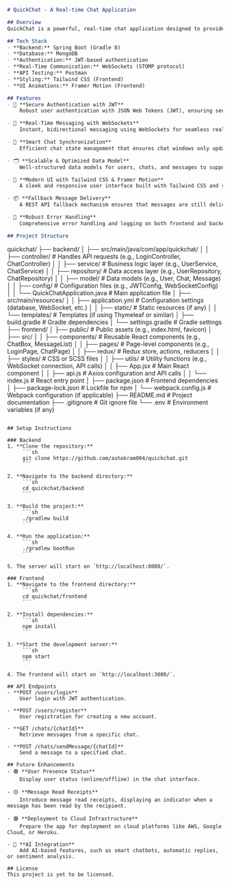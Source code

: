 ```markdown
# QuickChat - A Real-time Chat Application

## Overview
QuickChat is a powerful, real-time chat application designed to provide users with seamless communication. Built with **Spring Boot** for the backend, **MongoDB** as the database, and leveraging **JWT-based authentication** for secure login, it delivers fast and scalable messaging capabilities. The app incorporates **WebSockets** for real-time communication, allowing users to stay connected with minimal delay.

## Tech Stack
- **Backend:** Spring Boot (Gradle 8)
- **Database:** MongoDB
- **Authentication:** JWT-based authentication
- **Real-Time Communication:** WebSockets (STOMP protocol)
- **API Testing:** Postman
- **Styling:** Tailwind CSS (Frontend)
- **UI Animations:** Framer Motion (Frontend)

## Features
- 🔐 **Secure Authentication with JWT**  
    Robust user authentication with JSON Web Tokens (JWT), ensuring secure, stateless sessions for all users.

- 💬 **Real-Time Messaging with WebSockets**  
    Instant, bidirectional messaging using WebSockets for seamless real-time communication between users.

- 🧠 **Smart Chat Synchronization**  
    Efficient chat state management that ensures chat windows only update when relevant messages are received, avoiding unnecessary re-renders.

- 🗂️ **Scalable & Optimized Data Model**  
    Well-structured data models for users, chats, and messages to support scalable growth as the application expands.

- 🎨 **Modern UI with Tailwind CSS & Framer Motion**  
    A sleek and responsive user interface built with Tailwind CSS and smooth transitions powered by Framer Motion.

- 📦 **Fallback Message Delivery**  
    A REST API fallback mechanism ensures that messages are still delivered if the WebSocket connection is temporarily unavailable.

- 🧪 **Robust Error Handling**  
    Comprehensive error handling and logging on both frontend and backend to ensure a smooth user experience and facilitate debugging.

## Project Structure
```
quickchat/
├── backend/
│   ├── src/main/java/com/app/quickchat/
│   │   ├── controller/        # Handles API requests (e.g., LoginController, ChatController)
│   │   ├── service/           # Business logic layer (e.g., UserService, ChatService)
│   │   ├── repository/        # Data access layer (e.g., UserRepository, ChatRepository)
│   │   ├── model/             # Data models (e.g., User, Chat, Message)
│   │   ├── config/            # Configuration files (e.g., JWTConfig, WebSocketConfig)
│   │   └── QuickChatApplication.java # Main application file
│   ├── src/main/resources/
│   │   ├── application.yml    # Configuration settings (database, WebSocket, etc.)
│   │   ├── static/            # Static resources (if any)
│   │   └── templates/         # Templates (if using Thymeleaf or similar)
│   ├── build.gradle           # Gradle dependencies
│   └── settings.gradle        # Gradle settings
├── frontend/
│   ├── public/                # Public assets (e.g., index.html, favicon)
│   ├── src/
│   │   ├── components/        # Reusable React components (e.g., ChatBox, MessageList)
│   │   ├── pages/             # Page-level components (e.g., LoginPage, ChatPage)
│   │   ├── redux/             # Redux store, actions, reducers
│   │   ├── styles/            # CSS or SCSS files
│   │   ├── utils/             # Utility functions (e.g., WebSocket connection, API calls)
│   │   ├── App.jsx            # Main React component
│   │   ├── api.js             # Axios configuration and API calls
│   │   └── index.js           # React entry point
│   ├── package.json           # Frontend dependencies
│   ├── package-lock.json      # Lockfile for npm
│   └── webpack.config.js      # Webpack configuration (if applicable)
├── README.md                  # Project documentation
├── .gitignore                 # Git ignore file
└── .env                       # Environment variables (if any)
```

## Setup Instructions

### Backend
1. **Clone the repository:**
     ```sh
     git clone https://github.com/ashokram004/quickchat.git
     ```

2. **Navigate to the backend directory:**
     ```sh
     cd quickchat/backend
     ```

3. **Build the project:**
     ```sh
     ./gradlew build
     ```

4. **Run the application:**
     ```sh
     ./gradlew bootRun
     ```

5. The server will start on `http://localhost:8080/`.

### Frontend
1. **Navigate to the frontend directory:**
     ```sh
     cd quickchat/frontend
     ```

2. **Install dependencies:**
     ```sh
     npm install
     ```

3. **Start the development server:**
     ```sh
     npm start
     ```

4. The frontend will start on `http://localhost:3000/`.

## API Endpoints
- **POST /users/login**  
    User login with JWT authentication.

- **POST /users/register**  
    User registration for creating a new account.

- **GET /chats/{chatId}**  
    Retrieve messages from a specific chat.

- **POST /chats/sendMessage/{chatId}**  
    Send a message to a specified chat.

## Future Enhancements
- 🟢 **User Presence Status**  
    Display user status (online/offline) in the chat interface.

- 🟡 **Message Read Receipts**  
    Introduce message read receipts, displaying an indicator when a message has been read by the recipient.

- 🟣 **Deployment to Cloud Infrastructure**  
    Prepare the app for deployment on cloud platforms like AWS, Google Cloud, or Heroku.

- 🤖 **AI Integration**  
    Add AI-based features, such as smart chatbots, automatic replies, or sentiment analysis.

## License
This project is yet to be licensed.
```